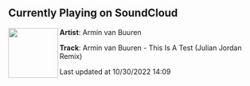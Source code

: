 ## Currently Playing on SoundCloud

[<img align="left" width="100" src="https://i1.sndcdn.com/artworks-PlHdW05Mp8sO-0-t500x500.png">](https://soundcloud.com/arminvanbuuren/armin-van-buuren-this-is-a-3)

**Artist**: Armin van Buuren 

**Track**: Armin van Buuren - This Is A Test (Julian Jordan Remix)

Last updated at 10/30/2022 14:09
